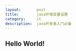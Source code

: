 ```yaml
---
layout:       post
title:        java环境变量设置
category:     it
description:  java开发者入门必备
---
```

## Hello World!
